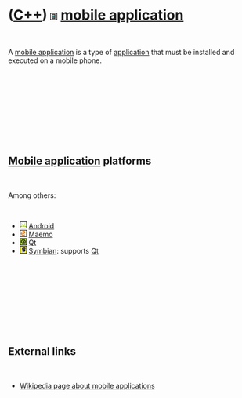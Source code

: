 



 

 

 

 

 

([C++](Cpp.htm)) ![Mobile](PicMobile.png) [mobile application](CppMobileApplication.htm)
========================================================================================

 

A [mobile application](CppMobileApplication.htm) is a type of
[application](CppApplication.htm) that must be installed and executed on
a mobile phone.

 

 

 

 

 

[Mobile application](CppMobileApplication.htm) platforms
--------------------------------------------------------

 

Among others:

 

-   ![Android](PicAndroid.png) [Android](CppAndroid.htm)
-   ![Maemo](PicMaemo.png) [Maemo](CppMaemo.htm)
-   ![Qt](PicQt.png) [Qt](CppQt.htm)
-   ![Symbian](PicSymbian.png) [Symbian](CppSymbian.htm): supports
    [Qt](CppQt.htm)

 

 

 

 

 

External links
--------------

 

-   [Wikipedia page about mobile
    applications](http://en.wikipedia.org/wiki/Mobile_application)

 

 

 

 

 





 



